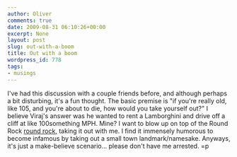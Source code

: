 ```yaml
---
author: Oliver
comments: true
date: 2009-08-31 06:10:26+00:00
excerpt: None
layout: post
slug: out-with-a-boom
title: Out with a boom
wordpress_id: 778
tags:
- musings
---
```


I've had this discussion with a couple friends before, and although perhaps a bit disturbing, it's a fun thought.  The basic premise is "if you're really old, like 105, and you're about to die, how would you take yourself out?"  I believe Viraj's answer was he wanted to rent a Lamborghini and drive off a cliff at like 100something MPH.  Mine?  I want to blow up on top of the Round Rock <a href="http://en.wikipedia.org/wiki/File:The_Round_Rock_of_Round_Rock_Texas.jpg">round rock</a>, taking it out with me.  I find it immensely humorous to become infamous by taking out a small town landmark/namesake.  Anyways, it's just a make-believe scenario... please don't have me arrested. =p